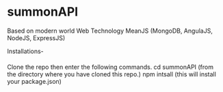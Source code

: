 # summonAPI
Based on modern world Web Technology MeanJS (MongoDB, AngulaJS, NodeJS, ExpressJS)

Installations-

####
  Clone the repo then enter the following commands.
  cd summonAPI (from the directory where you have cloned this repo.)
  npm intsall  (this will install your package.json)
 
